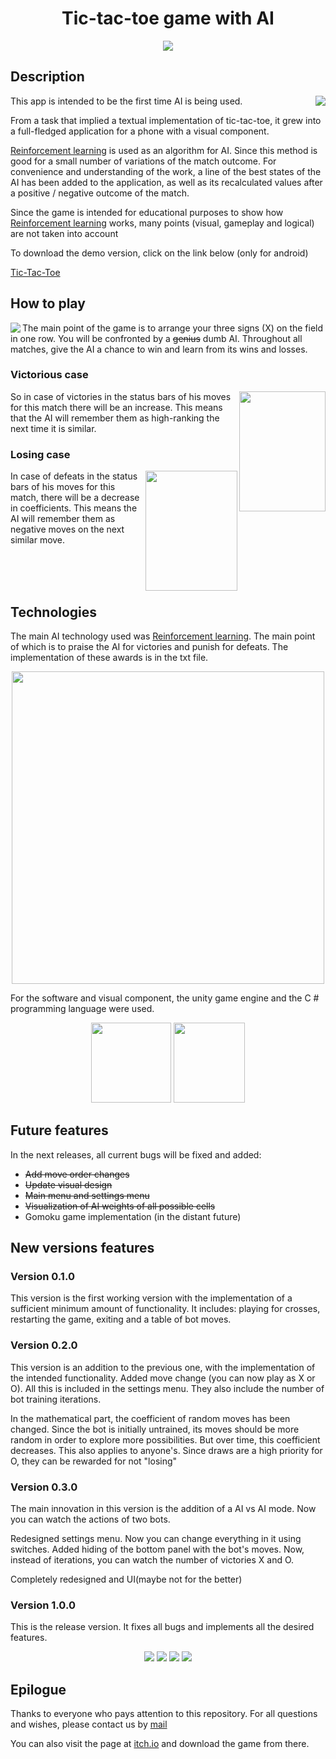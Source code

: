 <h1 align="center">Tic-tac-toe game with AI</h1>
  
<p align="center">  <img src="https://user-images.githubusercontent.com/39067344/112275804-ac5aba00-8c88-11eb-85e6-d508bb6c2317.png"> </p>

<h2>Description</h2>

<img src="https://user-images.githubusercontent.com/39067344/112382739-e792d280-8cf4-11eb-95c4-e8e019d9b037.gif" align="right" >
<p>This app is intended to be the first time AI is being used.</p>
<p>From a task that implied a textual implementation of tic-tac-toe, it grew into a full-fledged application for a phone with a visual component.</p>
<p><a href="https://clck.ru/TtJAw">Reinforcement learning</a> is used as an algorithm for AI. Since this method is good for a small number of variations of the match outcome. For convenience and understanding of the work, a line of the best states of the AI has been added to the application, as well as its recalculated values after a positive / negative outcome of the match.</p>
<p>Since the game is intended for educational purposes to show how <a href="https://clck.ru/TtJAw">Reinforcement learning</a> works, many points (visual, gameplay and logical) are not taken into account</p>

<p>To download the demo version, click on the link below (only for android)</p>
<a href="https://github.com/Poochie18/Tic-tac-toe-AI/releases/download/0.1.0/tic-tac-toe.v0.1.0r.apk">Tic-Tac-Toe</a>

<h2>How to play</h2>

<img src="https://user-images.githubusercontent.com/39067344/112382877-101acc80-8cf5-11eb-9b19-03b9125e1448.gif" align="left">
<p>The main point of the game is to arrange your three signs (X) on the field in one row. You will be confronted by a <strike>genius</strike> dumb AI. Throughout all matches, give the AI ​​a chance to win and learn from its wins and losses.</p> 

<h3> Victorious case</h3>

<div>
<img src="https://user-images.githubusercontent.com/39067344/112382478-8f5bd080-8cf4-11eb-9d5d-ac6ac3ec8fd8.jpg"  width="138" height="192" align="right" >
<p align="left">So in case of victories in the status bars of his moves for this match there will be an increase. This means that the AI ​​will remember them as high-ranking the next time it is similar. </p>
</div>
<h3> Losing case</h3>
<div>
<img src="https://user-images.githubusercontent.com/39067344/112382504-9aaefc00-8cf4-11eb-91d0-981d62f013f6.jpg" width="147" height="192" align="right">
<p>In case of defeats in the status bars of his moves for this match, there will be a decrease in coefficients. This means the AI ​​will remember them as negative moves on the next similar move.</p>
  </div>
<br>
<br>
<br>
<h2>Technologies</h2>
<p>The main AI technology used was <a href="https://clck.ru/TtJAw">Reinforcement learning</a>. The main point of which is to praise the AI ​​for victories and punish for defeats. The implementation of these awards is in the txt file.</p>
<p align="center"> <img src="https://user-images.githubusercontent.com/39067344/112297671-dcad5300-8c9e-11eb-86d5-5a79f448f1e9.png" width="500" height="500"></p>
<p>For the software and visual component, the unity game engine and the C # programming language were used.</p>
<p align="center"> 
  <img src="https://user-images.githubusercontent.com/39067344/112299290-542fb200-8ca0-11eb-9a2a-2b882f13c08a.png" width="128" height="128">
  <img src="https://user-images.githubusercontent.com/39067344/112299320-5b56c000-8ca0-11eb-8fbf-8d59f7a66cd1.png" width="114" height="128">
</p>

<h2>Future features</h2>

<p>In the next releases, all current bugs will be fixed and added:</p>
 <ul>
  <li><strike>Add move order changes</strike></li>
  <li><strike>Updatе visual design</strike></li>
  <li><strike>Main menu and settings menu</strike></li>
  <li><strike>Visualization of AI weights of all possible cells</strike></li>
  <li>Gomoku game implementation (in the distant future)</li>
</ul>

<h2>New versions features</h2>

<h3>Version 0.1.0</h3>
<p>This version is the first working version with the implementation of a sufficient minimum amount of functionality. It includes: playing for crosses, restarting the game, exiting and a table of bot moves.</p>
<h3>Version 0.2.0</h3>
<p>This version is an addition to the previous one, with the implementation of the intended functionality. Added move change (you can now play as X or O). 
All this is included in the settings menu. They also include the number of bot training iterations. </p>
<p>In the mathematical part, the coefficient of random moves has been changed. Since the bot is initially untrained, its moves should be more random in order to explore more possibilities. But over time, this coefficient decreases. This also applies to anyone's. Since draws are a high priority for O, they can be rewarded for not "losing"</p>
<h3>Version 0.3.0</h3>
<p>The main innovation in this version is the addition of a AI vs AI mode. Now you can watch the actions of two bots.</p>
<p>Redesigned settings menu. Now you can change everything in it using switches. Added hiding of the bottom panel with the bot's moves. Now, instead of iterations, you can watch the number of victories X and O.</p>
<p>Completely redesigned and UI(maybe not for the better)</p>
<h3>Version 1.0.0</h3>

<p>This is the release version. It fixes all bugs and implements all the desired features.</p>
<p align="middle">
<img src="https://user-images.githubusercontent.com/39067344/114400540-bf3b1d00-9baa-11eb-98a7-1af4d951a350.jpg" >
<img src="https://user-images.githubusercontent.com/39067344/114400594-cb26df00-9baa-11eb-8ff4-7e37a0a8ffe1.gif" >
<img src="https://user-images.githubusercontent.com/39067344/114400608-ce21cf80-9baa-11eb-9ac9-0bd16800c5af.gif" >
<img src="https://user-images.githubusercontent.com/39067344/114400629-d24ded00-9baa-11eb-9d6b-7d5b9ea72f25.jpg" >
</p>
<h2>Epilogue</h2>
<p>Thanks to everyone who pays attention to this repository. For all questions and wishes, please contact us by <a href="mailto:3030cocacola@gmail.com">mail</a></p>
<p>You can also visit the page at <a href="itch.io">itch.io</a> and download the game from there.</p>
